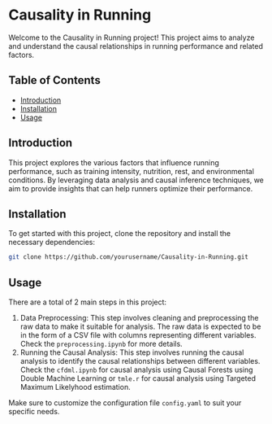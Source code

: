 # Causality in Running

Welcome to the Causality in Running project! This project aims to analyze and understand the causal relationships in running performance and related factors.

## Table of Contents

- [Introduction](#introduction)
- [Installation](#installation)
- [Usage](#usage)

## Introduction

This project explores the various factors that influence running performance, such as training intensity, nutrition, rest, and environmental conditions. By leveraging data analysis and causal inference techniques, we aim to provide insights that can help runners optimize their performance.

## Installation

To get started with this project, clone the repository and install the necessary dependencies:

```bash
git clone https://github.com/yourusername/Causality-in-Running.git
```

## Usage

There are a total of 2 main steps in this project:

1. Data Preprocessing: This step involves cleaning and preprocessing the raw data to make it suitable for analysis. The raw data is expected to be in the form of a CSV file with columns representing different variables. Check the `preprocessing.ipynb` for more details.
2. Running the Causal Analysis: This step involves running the causal analysis to identify the causal relationships between different variables. Check the `cfdml.ipynb` for causal analysis using Causal Forests using Double Machine Learning or `tmle.r` for causal analysis using Targeted Maximum Likelyhood estimation.

Make sure to customize the configuration file `config.yaml` to suit your specific needs.

